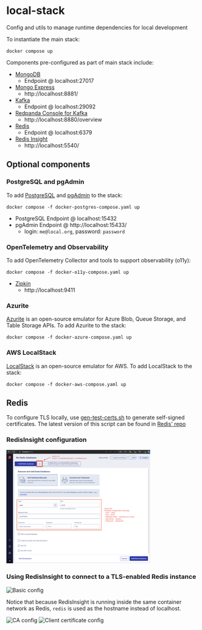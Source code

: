 # local-stack
Config and utils to manage runtime dependencies for local development

To instantiate the main stack:
```
docker compose up
```

Components pre-configured as part of main stack include:
* [MongoDB](https://www.mongodb.com/docs/manual/)
  * Endpoint @ localhost:27017
* [Mongo Express](https://github.com/mongo-express/mongo-express)
  * http://localhost:8881/
* [Kafka](https://kafka.apache.org/)
  * Endpoint @ localhost:29092
* [Redpanda Console for Kafka](https://redpanda.com/redpanda-console-kafka-ui)
  * http://localhost:8880/overview
* [Redis](https://redis.io/)
  * Endpoint @ localhost:6379
* [Redis Insight](https://redis.io/insight/)
  * http://localhost:5540/

## Optional components
### PostgreSQL and pgAdmin
To add [PostgreSQL](https://www.postgresql.org/) and [pgAdmin](https://www.pgadmin.org/) to the stack:
```
docker compose -f docker-postgres-compose.yaml up
```
* PostgreSQL Endpoint @ localhost:15432
* pgAdmin Endpoint @ http://localhost:15433/
  * login:  `me@local.org`,  password:  `password`

### OpenTelemetry and Observability
To add OpenTelemetry Collector and tools to support observability (o11y):
```
docker compose -f docker-o11y-compose.yaml up
```
* [Zipkin](https://zipkin.io/pages/quickstart.html)
  * http://localhost:9411

### Azurite

[Azurite](https://learn.microsoft.com/en-us/azure/storage/common/storage-use-azurite?tabs=docker-hub) is an open-source emulator for Azure Blob, Queue Storage, and Table Storage APIs.  To add Azurite to the stack:
```
docker compose -f docker-azure-compose.yaml up
```

### AWS LocalStack

[LocalStack](https://github.com/localstack/localstack) is an open-source emulator for AWS.  To add LocalStack to the stack:
```
docker compose -f docker-aws-compose.yaml up
```

## Redis
To configure TLS locally, use [gen-test-certs.sh](gen-test-certs.sh) to generate self-signed certificates.
The latest version of this script can be found in [Redis' repo](https://github.com/redis/redis/blob/unstable/utils/gen-test-certs.sh)

### RedisInsight configuration
<img src="resources/RedisInsight_config.png" width="75%" height="75%" alt="Basic config"/>

### Using RedisInsight to connect to a TLS-enabled Redis instance
<img src="resources/RedisInsight_TLS_config_01.png" width="75%" height="75%" alt="Basic config"/>

Notice that because RedisInsight is running inside the same container network as Redis, `redis` is used as the hostname instead of localhost.

<img src="resources/RedisInsight_TLS_config_02.png" width="75%" height="75%" alt="CA config"/>
<img src="resources/RedisInsight_TLS_config_03.png" width="75%" height="75%" alt="Client certificate config"/>

